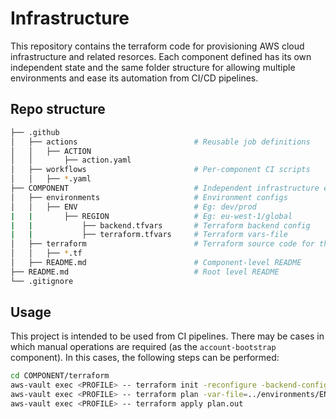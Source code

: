 # Infrastructure

This repository contains the terraform code for provisioning AWS cloud infrastructure and related resorces. Each component defined has its own independent state and the same folder structure for allowing multiple environments and ease its automation from CI/CD pipelines.

## Repo structure
```bash
├── .github
│   ├── actions                          # Reusable job definitions
│   │   ├── ACTION
│   │       ├── action.yaml
│   ├── workflows                        # Per-component CI scripts
│   │   ├── *.yaml
├── COMPONENT                            # Independent infrastructure entity
│   ├── environments                     # Environment configs
│   │   ├── ENV                          # Eg: dev/prod
|   |       ├── REGION                   # Eg: eu-west-1/global
|   |           ├── backend.tfvars       # Terraform backend config
|   |           ├── terraform.tfvars     # Terraform vars-file
│   ├── terraform                        # Terraform source code for the component
│   │   ├── *.tf
│   ├── README.md                        # Component-level README
├── README.md                            # Root level README
└── .gitignore
```

## Usage
This project is intended to be used from CI pipelines. There may be cases in which manual operations are required (as the `account-bootstrap` component). In this cases, the following steps can be performed:

```bash
cd COMPONENT/terraform
aws-vault exec <PROFILE> -- terraform init -reconfigure -backend-config=../environments/ENVIRONMENT/REGION/backend.tfvars
aws-vault exec <PROFILE> -- terraform plan -var-file=../environments/ENVIRONMENT/REGION/terraform.tfvars -out plan.out
aws-vault exec <PROFILE> -- terraform apply plan.out
```
